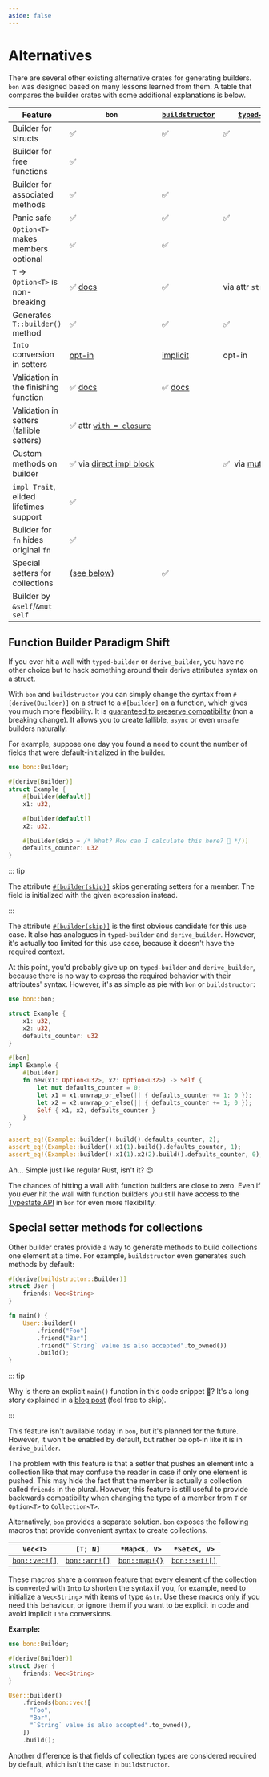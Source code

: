 ```yaml
---
aside: false
---
```


# Alternatives

There are several other existing alternative crates for generating builders. `bon` was designed based on many lessons learned from them. A table that compares the builder crates with some additional explanations is below.

<!-- Prevent separating wrapping in the table -->
<style>
.bon-guide-misc-alternatives-table tr > td:not(:first-child) {
    white-space: nowrap;
}
</style>
<div class="bon-guide-misc-alternatives-table">

<!-- If you want to edit the table below make sure to reduce the font size in the editor or turn off word wrap to view the table easier -->

| Feature                                  | `bon`                              | [`buildstructor`]         | [`typed-builder`]                    | [`derive_builder`]                            |
| ---------------------------------------- | ---------------------------------- | ------------------------- | ------------------------------------ | --------------------------------------------- |
| Builder for structs                      | ✅                                 | ✅                        | ✅                                   | ✅                                            |
| Builder for free functions               | ✅                                 |                           |                                      |
| Builder for associated methods           | ✅                                 | ✅                        |                                      |
| Panic safe                               | ✅                                 | ✅                        | ✅                                   | `build()`&nbsp;returns&nbsp;`Result`          |
| `Option<T>` makes members optional       | ✅                                 | ✅                        |                                      |                                               |
| `T` -> `Option<T>` is non-breaking       | ✅ [docs][bon-req-to-opt]          | ✅                        | via attr `strip_option`              | via attr [`strip_option`][db-so]              |
| Generates `T::builder()` method          | ✅                                 | ✅                        | ✅                                   | only `Builder::default()`                     |
| `Into` conversion in setters             | [opt-in][bon-into]                 | [implicit][bs-into]       | opt-in                               | [opt-in][db-into]                             |
| Validation in the finishing function     | ✅ [docs][bon-fallible-builder]    | ✅ [docs][bs-fall-finish] |                                      | ✅ [docs][db-fall-finish]                     |
| Validation in setters (fallible setters) | ✅&nbsp;attr [`with = closure`][b] |                           |                                      | ✅ `TryInto` via attr [`try_setter`][db-fs]   |
| Custom methods on builder                | ✅ via [direct impl block][bon-ts] |                           | ✅&nbsp; via [mutators]&nbsp;(attrs) | ✅ via [direct impl block][db-custom-methods] |
| `impl Trait`, elided lifetimes support   | ✅                                 |                           |                                      |
| Builder for `fn` hides original `fn`     | ✅                                 |                           |                                      |
| Special setters for collections          | [(see below)][r1]                  | ✅                        |                                      | ✅                                            |
| Builder by `&self`/`&mut self`           |                                    |                           |                                      | ✅                                            |

</div>

## Function Builder Paradigm Shift

If you ever hit a wall with `typed-builder` or `derive_builder`, you have no other choice but to hack something around their derive attributes syntax on a struct.

With `bon` and `buildstructor` you can simply change the syntax from `#[derive(Builder)]` on a struct to a `#[builder]` on a function, which gives you much more flexibility. It is [guaranteed to preserve compatibility](../misc/compatibility#switching-between-derivebuilder-and-builder-on-the-new-method) (non a breaking change). It allows you to create fallible, `async` or even `unsafe` builders naturally.

For example, suppose one day you found a need to count the number of fields that were default-initialized in the builder.

```rust
use bon::Builder;

#[derive(Builder)]
struct Example {
    #[builder(default)]
    x1: u32,

    #[builder(default)]
    x2: u32,

    #[builder(skip = /* What? How can I calculate this here? 🤔 */)]
    defaults_counter: u32
}
```

::: tip

The attribute [`#[builder(skip)]`](../../reference/builder/member/skip) skips generating setters for a member. The field is initialized with the given expression instead.

:::

The attribute [`#[builder(skip)]`](../../reference/builder/member/skip) is the first obvious candidate for this use case. It also has analogues in `typed-builder` and `derive_builder`. However, it's actually too limited for this use case, because it doesn't have the required context.

At this point, you'd probably give up on `typed-builder` and `derive_builder`, because there is no way to express the required behavior with their attributes' syntax. However, it's as simple as pie with `bon` or `buildstructor`:

```rust
use bon::bon;

struct Example {
    x1: u32,
    x2: u32,
    defaults_counter: u32
}

#[bon]
impl Example {
    #[builder]
    fn new(x1: Option<u32>, x2: Option<u32>) -> Self {
        let mut defaults_counter = 0;
        let x1 = x1.unwrap_or_else(|| { defaults_counter += 1; 0 });
        let x2 = x2.unwrap_or_else(|| { defaults_counter += 1; 0 });
        Self { x1, x2, defaults_counter }
    }
}

assert_eq!(Example::builder().build().defaults_counter, 2);
assert_eq!(Example::builder().x1(1).build().defaults_counter, 1);
assert_eq!(Example::builder().x1(1).x2(2).build().defaults_counter, 0);
```

Ah... Simple just like regular Rust, isn't it? 😌

The chances of hitting a wall with function builders are close to zero. Even if you ever hit the wall with function builders you still have access to the [Typestate API](../typestate-api/) in `bon` for even more flexibility.

## Special setter methods for collections

Other builder crates provide a way to generate methods to build collections one element at a time. For example, `buildstructor` even generates such methods by default:

```rust
#[derive(buildstructor::Builder)]
struct User {
    friends: Vec<String>
}

fn main() {
    User::builder()
        .friend("Foo")
        .friend("Bar")
        .friend("`String` value is also accepted".to_owned())
        .build();
}
```

::: tip

Why is there an explicit `main()` function in this code snippet 🤔? It's a long story explained in a [blog post](/blog/the-weird-of-function-local-types-in-rust) (feel free to skip).

:::

This feature isn't available today in `bon`, but it's planned for the future. However, it won't be enabled by default, but rather be opt-in like it is in `derive_builder`.

The problem with this feature is that a setter that pushes an element into a collection like that may confuse the reader in case if only one element is pushed. This may hide the fact that the member is actually a collection called `friends` in the plural. However, this feature is still useful to provide backwards compatibility when changing the type of a member from `T` or `Option<T>` to `Collection<T>`.

Alternatively, `bon` provides a separate solution. `bon` exposes the following macros that provide convenient syntax to create collections.

| `Vec<T>`             | `[T; N]`             | `*Map<K, V>`         | `*Set<K, V>`         |
| -------------------- | -------------------- | -------------------- | -------------------- |
| [`bon::vec![]`][vec] | [`bon::arr![]`][arr] | [`bon::map!{}`][map] | [`bon::set![]`][set] |

These macros share a common feature that every element of the collection is converted with `Into` to shorten the syntax if you, for example, need to initialize a `Vec<String>` with items of type `&str`. Use these macros only if you need this behaviour, or ignore them if you want to be explicit in code and avoid implicit `Into` conversions.

**Example:**

```rust
use bon::Builder;

#[derive(Builder)]
struct User {
    friends: Vec<String>
}

User::builder()
    .friends(bon::vec![
      "Foo",
      "Bar",
      "`String` value is also accepted".to_owned(),
    ])
    .build();
```

Another difference is that fields of collection types are considered required by default, which isn't the case in `buildstructor`.

[`buildstructor`]: https://docs.rs/buildstructor/latest/buildstructor/
[`typed-builder`]: https://docs.rs/typed-builder/latest/typed_builder/
[`derive_builder`]: https://docs.rs/derive_builder/latest/derive_builder/
[vec]: https://docs.rs/bon/latest/bon/macro.vec.html
[arr]: https://docs.rs/bon/latest/bon/macro.arr.html
[map]: https://docs.rs/bon/latest/bon/macro.map.html
[set]: https://docs.rs/bon/latest/bon/macro.set.html
[Mutators]: https://docs.rs/typed-builder/latest/typed_builder/derive.TypedBuilder.html#mutators
[bon-on]: ../../reference/builder/top-level/on
[bon-into]: ../../reference/builder/member/into
[bon-req-to-opt]: ../misc/compatibilitymaking-a-required-member-optional
[bs-into]: https://docs.rs/buildstructor/latest/buildstructor/#into-field
[db-into]: https://docs.rs/derive_builder/latest/derive_builder/#generic-setters
[db-so]: https://docs.rs/derive_builder/latest/derive_builder/#setters-for-option
[bon-fallible-builder]: ../patterns/fallible-builders
[bs-fall-finish]: https://docs.rs/buildstructor/latest/buildstructor/#fallible
[db-fall-finish]: https://docs.rs/derive_builder/latest/derive_builder/#pre-build-validation
[b]: ../../reference/builder/member/with#fallible-closure
[db-custom-methods]: https://docs.rs/derive_builder/latest/derive_builder/#custom-setters-skip-autogenerated-setters
[db-fs]: https://docs.rs/derive_builder/latest/derive_builder/#fallible-setters
[r1]: #special-setter-methods-for-collections
[bon-ts]: ../typestate-api
